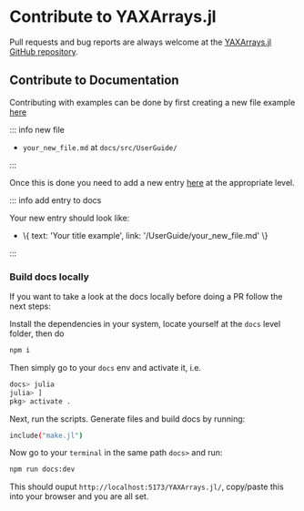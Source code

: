 # Contribute to YAXArrays.jl

Pull requests and bug reports are always welcome at the [YAXArrays.jl GitHub repository](https://github.com/JuliaDataCubes/YAXArrays.jl).

## Contribute to Documentation

Contributing with examples can be done by first creating a new file example [here](https://github.com/JuliaDataCubes/YAXArrays.jl/tree/main/docs/examples/UserGuide)

::: info new file
- `your_new_file.md` at `docs/src/UserGuide/`
  

:::

Once this is done you need to add a new entry [here](https://github.com/JuliaDataCubes/YAXArrays.jl/blob/main/docs/src/.vitepress/config.mts) at the appropriate level.

::: info add entry to docs

Your new entry should look like:
- \\{ text: 'Your title example', link: '/UserGuide/your_new_file.md' \\}
  

:::

### Build docs locally

If you want to take a look at the docs locally before doing a PR follow the next steps:

Install the dependencies in your system, locate yourself at the `docs` level folder, then do

```sh
npm i
```


Then simply go to your `docs` env and activate it, i.e.

```sh
docs> julia
julia> ]
pkg> activate .
```


Next, run the scripts. Generate files and build docs by running:

```sh
include("make.jl")
```


Now go to your `terminal` in the same path `docs>` and run:

```sh
npm run docs:dev
```


This should ouput `http://localhost:5173/YAXArrays.jl/`, copy/paste this into your browser and you are all set.
